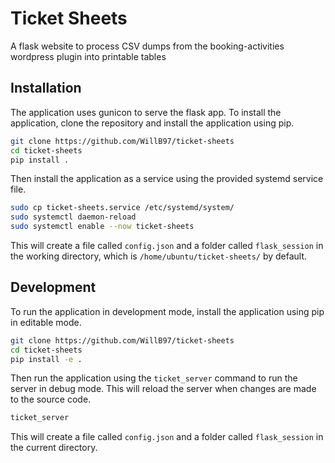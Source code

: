 # Ticket Sheets

A flask website to process CSV dumps from the booking-activities wordpress plugin into printable tables

## Installation

The application uses gunicon to serve the flask app. To install the application, clone the repository and install the application using pip.

```bash
git clone https://github.com/WillB97/ticket-sheets
cd ticket-sheets
pip install .
```

Then install the application as a service using the provided systemd service file.

```bash
sudo cp ticket-sheets.service /etc/systemd/system/
sudo systemctl daemon-reload
sudo systemctl enable --now ticket-sheets
```

This will create a file called `config.json` and a folder called `flask_session` in the working directory, which is `/home/ubuntu/ticket-sheets/` by default.


## Development

To run the application in development mode, install the application using pip in editable mode.

```bash
git clone https://github.com/WillB97/ticket-sheets
cd ticket-sheets
pip install -e .
```

Then run the application using the `ticket_server` command to run the server in debug mode.
This will reload the server when changes are made to the source code.

```bash
ticket_server
```

This will create a file called `config.json` and a folder called `flask_session` in the current directory.

